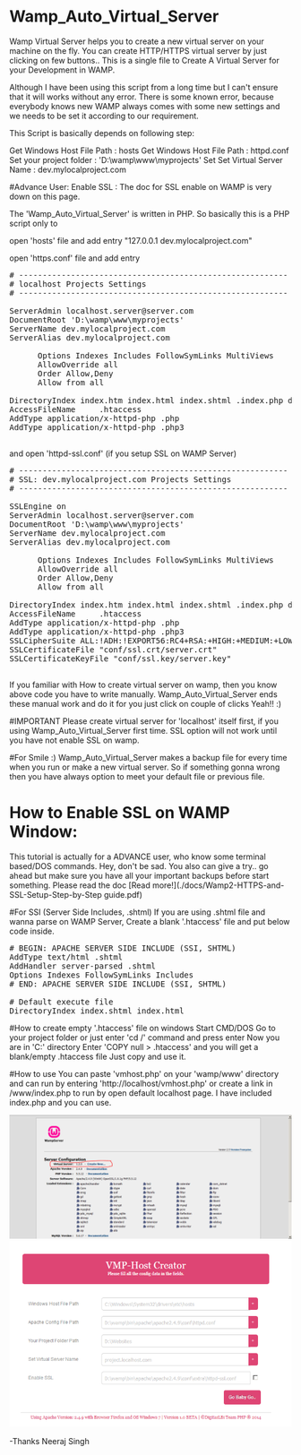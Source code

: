 # Wamp_Auto_Virtual_Server
Wamp Virtual Server helps you to create a new virtual server on your machine on the fly. You can create HTTP/HTTPS virtual server by just clicking on few buttons.. This is a single file to Create A Virtual Server for your Development in WAMP. 

Although I have been using this script from a long time but I can't ensure that it will works without any error. There is some known error, because everybody
knows new WAMP always comes with some new settings and we needs to be set it according to our requirement.

This Script is basically depends on following step:

Get Windows Host File Path 	: hosts
Get Windows Host File Path 	: httpd.conf
Set your project folder		: 'D:\wamp\www\myprojects'
Set Set Virtual Server Name : dev.mylocalproject.com

#Advance User:
Enable SSL : The doc for SSL enable on WAMP is very down on this page.

The 'Wamp_Auto_Virtual_Server' is written in PHP. So basically this is a PHP script only to 

open 'hosts' file and add entry "127.0.0.1       dev.mylocalproject.com"

open 'https.conf' file and add entry
<pre>
# ---------------------------------------------------------
# localhost Projects Settings
# ---------------------------------------------------------
<VirtualHost *:80>
ServerAdmin localhost.server@server.com
DocumentRoot 'D:\wamp\www\myprojects'
ServerName dev.mylocalproject.com
ServerAlias dev.mylocalproject.com
  <Directory  'D:\wamp\www\myprojects'>
      Options Indexes Includes FollowSymLinks MultiViews
      AllowOverride all
      Order Allow,Deny
      Allow from all
  </Directory>
DirectoryIndex index.htm index.html index.shtml .index.php default.php index.php
AccessFileName     .htaccess
AddType application/x-httpd-php .php
AddType application/x-httpd-php .php3
</VirtualHost>
</pre>

and open 'httpd-ssl.conf' (if you setup SSL on WAMP Server)

<pre>
# ---------------------------------------------------------
# SSL: dev.mylocalproject.com Projects Settings
# ---------------------------------------------------------
<VirtualHost *:443>
SSLEngine on
ServerAdmin localhost.server@server.com
DocumentRoot 'D:\wamp\www\myprojects'
ServerName dev.mylocalproject.com
ServerAlias dev.mylocalproject.com
  <Directory  'D:\wamp\www\myprojects'>
      Options Indexes Includes FollowSymLinks MultiViews
      AllowOverride all
      Order Allow,Deny
      Allow from all
  </Directory>
DirectoryIndex index.htm index.html index.shtml .index.php default.php index.php
AccessFileName     .htaccess
AddType application/x-httpd-php .php
AddType application/x-httpd-php .php3
SSLCipherSuite ALL:!ADH:!EXPORT56:RC4+RSA:+HIGH:+MEDIUM:+LOW:+SSLv2:+EXP:+eNULL  
SSLCertificateFile "conf/ssl.crt/server.crt"
SSLCertificateKeyFile "conf/ssl.key/server.key"
</VirtualHost>
</pre>

If you familiar with How to create virtual server on wamp, then you know above code you have to write manually. 
Wamp_Auto_Virtual_Server ends these manual work and do it for you just click on couple of clicks Yeah!! :)


#IMPORTANT
Please create virtual server for 'localhost' itself first, if you using Wamp_Auto_Virtual_Server first time. SSL option will not work
until you have not enable SSL on wamp.

#For Smile :)
Wamp_Auto_Virtual_Server makes a backup file for every time when you run or make a new virtual server. So if something gonna wrong then you have always option to meet your default file or previous file.


# How to Enable SSL on WAMP Window:
This tutorial is actually for a ADVANCE user, who know some terminal based/DOS commands. 
Hey, don't be sad. You also can give a try.. go ahead but make sure you have all your important backups before start something.
Please read the doc [Read more!](./docs/Wamp2-HTTPS-and-SSL-Setup-Step-by-Step guide.pdf)


#For SSI (Server Side Includes, .shtml)
If you are using .shtml file and wanna parse on WAMP Server, Create a blank '.htaccess' file and put below code inside.
<pre>
# BEGIN: APACHE SERVER SIDE INCLUDE (SSI, SHTML)
AddType text/html .shtml
AddHandler server-parsed .shtml
Options Indexes FollowSymLinks Includes
# END: APACHE SERVER SIDE INCLUDE (SSI, SHTML)

# Default execute file
DirectoryIndex index.shtml index.html
</pre>


#How to create empty '.htaccess' file on windows
Start CMD/DOS
Go to your project folder or just enter 'cd /' command and press enter
Now you are in 'C:' directory
Enter 'COPY null > .htaccess' and you will get a blank/empty .htaccess file
Just copy and use it.

#How to use
You can paste 'vmhost.php' on your 'wamp/www' directory and can run by entering 'http://localhost/vmhost.php'
or create a link in /www/index.php to run by open default localhost page. I have included index.php and you can use.

![Alt VMHost with Index](./docs/WAMP-Index-With-VHost.png?raw=true "Optional Title")
![Alt VMHost Screen](./docs/VHost.png?raw=true "Optional Title")

-Thanks
Neeraj Singh
